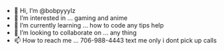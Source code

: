 - 👋 Hi, I’m @bobpyyylz
- 👀 I’m interested in ... gaming and anime
- 🌱 I’m currently learning ... how to code any tips help
- 💞️ I’m looking to collaborate on ... any thing
- 📫 How to reach me ...   706-988-4443 text me only i dont pick up calls

<!---
bobpyyylz/bobpyyylz is a ✨ special ✨ repository because its `README.md` (this file) appears on your GitHub profile.
You can click the Preview link to take a look at your changes.
--->
